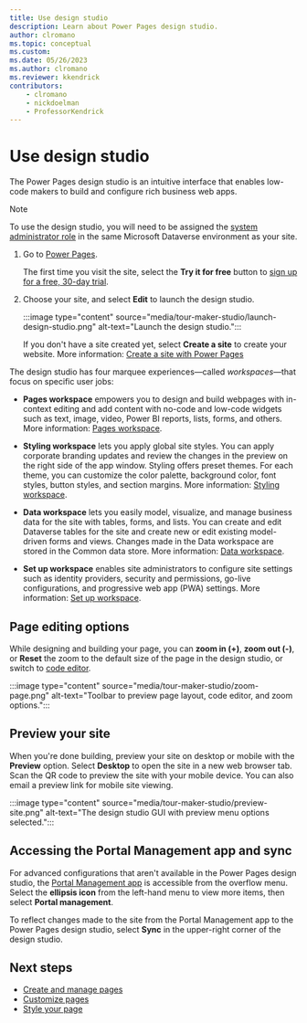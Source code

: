 ```yaml
---
title: Use design studio
description: Learn about Power Pages design studio.
author: clromano
ms.topic: conceptual
ms.custom: 
ms.date: 05/26/2023
ms.author: clromano
ms.reviewer: kkendrick
contributors:
    - clromano
    - nickdoelman
    - ProfessorKendrick
---
```


# Use design studio

The Power Pages design studio is an intuitive interface that enables low-code makers to build and configure rich business web apps.

> [!NOTE]
> To use the design studio, you will need to be assigned the [system administrator role](/power-platform/admin/assign-security-roles) in the same Microsoft Dataverse environment as your site. 

1. Go to [Power Pages](https://make.powerpages.microsoft.com/).

    The first time you visit the site, select the **Try it for free** button to [sign up for a free, 30-day trial](trial-signup.md).

1. Choose your site, and select **Edit** to launch the design studio.

    :::image type="content" source="media/tour-maker-studio/launch-design-studio.png" alt-text="Launch the design studio.":::

    If you don't have a site created yet, select **Create a site** to create your website. More information: [Create a site with Power Pages](create-manage.md)

The design studio has four marquee experiences—called *workspaces*—that focus on specific user jobs:

- **Pages workspace** empowers you to design and build webpages with in-context editing and add content with no-code and low-code widgets such as text, image, video, Power BI reports, lists, forms, and others. More information: [Pages workspace](first-page.md).

- **Styling workspace** lets you apply global site styles. You can apply corporate branding updates and review the changes in the preview on the right side of the app window. Styling offers preset themes. For each theme, you can customize the color palette, background color, font styles, button styles, and section margins. More information: [Styling workspace](style-site.md).

- **Data workspace** lets you easily model, visualize, and manage business data for the site with tables, forms, and lists. You can create and edit Dataverse tables for the site and create new or edit existing model-driven forms and views. Changes made in the Data workspace are stored in the Common data store. More information: [Data workspace](use-data-workspace.md).

- **Set up workspace** enables site administrators to configure site settings such as identity providers, security and permissions, go-live configurations, and progressive web app (PWA) settings. More information: [Set up workspace](..\configure\setup-workspace.md).

## Page editing options

While designing and building your page, you can **zoom in (+)**, **zoom out (-)**, or **Reset** the zoom to the default size of the page in the design studio, or switch to [code editor](code-editor.md).

:::image type="content" source="media/tour-maker-studio/zoom-page.png" alt-text="Toolbar to preview page layout, code editor, and zoom options.":::

## Preview your site

When you're done building, preview your site on desktop or mobile with the **Preview** option. Select **Desktop** to open the site in a new web browser tab. Scan the QR code to preview the site with your mobile device. You can also email a preview link for mobile site viewing.

:::image type="content" source="media/tour-maker-studio/preview-site.png" alt-text="The design studio GUI with preview menu options selected.":::

## Accessing the Portal Management app and sync

For advanced configurations that aren't available in the Power Pages design studio, the [Portal Management app](../configure/portal-management-app.md) is accessible from the overflow menu. Select the **ellipsis icon** from the left-hand menu to view more items, then select **Portal management**.

To reflect changes made to the site from the Portal Management app to the Power Pages design studio, select **Sync** in the upper-right corner of the design studio.

## Next steps

- [Create and manage pages](first-page.md)
- [Customize pages](customize-pages.md)
- [Style your page](style-site.md)

